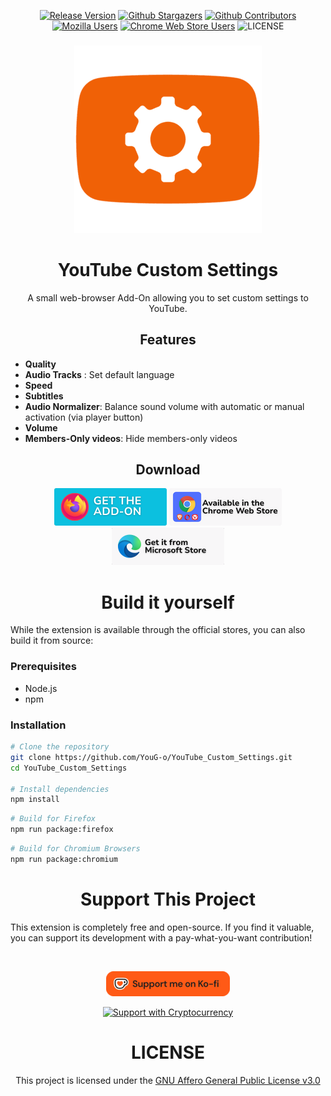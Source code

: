 <div align='center'>

  [![Release Version](https://img.shields.io/github/v/release/YouG-o/YouTube_Custom_Settings?style=flat&logo=github&color=2ea44f)](https://github.com/YouG-o/YouTube_Custom_Settings/releases/latest)
  [![Github Stargazers](https://img.shields.io/github/stars/YouG-o/YouTube_Custom_Settings?style=flat&logo=github&color=f9d71c)](https://github.com/YouG-o/YouTube_Custom_Settings/stargazers)
  [![Github Contributors](https://img.shields.io/github/contributors/YouG-o/YouTube_Custom_Settings?style=flat&logo=github&color=blue)](https://github.com/YouG-o/YouTube_Custom_Settings/graphs/contributors)
  [![Mozilla Users](https://img.shields.io/amo/users/youtube-custom-settings?label=&style=flat&logo=firefox-browser&logoColor=white&color=ff7139)](https://addons.mozilla.org/firefox/addon/youtube-custom-settings/)
  [![Chrome Web Store Users](https://img.shields.io/chrome-web-store/users/dgbmcgmjlphkgepbmjlhohabmhlhhchn?label=&style=flat&logo=google-chrome&logoColor=white&color=4285F4)](https://chromewebstore.google.com/detail/dgbmcgmjlphkgepbmjlhohabmhlhhchn)
  ![LICENSE](https://img.shields.io/github/license/YouG-o/YouTube_Custom_Settings?label=&style=flat&logo=license&logoColor=white&color=3da639)

</div>

###

<div align="center">

  ![Add-On icon](./assets/images/icon.png)

  ###

  # YouTube Custom Settings

  A small web-browser Add-On allowing you to set custom settings to YouTube.

</div>


###

<div align="center">

  ## Features

</div>
  
  - **Quality**
  - **Audio Tracks** : Set default language
  - **Speed**
  - **Subtitles**
  - **Audio Normalizer**: Balance sound volume with automatic or manual activation (via player button)
  - **Volume**
  - **Members-Only videos**: Hide members-only videos


###

<div align="center">

  ## Download


  [![Available on Mozzila](./assets/images/mozilla-firefox_banner.png)](https://addons.mozilla.org/firefox/addon/youtube-custom-settings/)
  [![Available on Chrome Web Store](./assets/images/chrome-web-store_banner.png)](https://chromewebstore.google.com/detail/dgbmcgmjlphkgepbmjlhohabmhlhhchn)
  [![Available on Microsoft Store](./assets/images/microsoft-edge_banner.png)](https://microsoftedge.microsoft.com/addons/detail/oakeoebbbbolemjgjbjmbodncimmikfe) 

</div>

<div align="center">
  
  # Build it yourself

</div>

  While the extension is available through the official stores, you can also build it from source:

  ### Prerequisites
  - Node.js
  - npm

  ### Installation
  ```bash
  # Clone the repository
  git clone https://github.com/YouG-o/YouTube_Custom_Settings.git
  cd YouTube_Custom_Settings

  # Install dependencies
  npm install
  ```

  ```bash
  # Build for Firefox
  npm run package:firefox
  ```

  ```bash
  # Build for Chromium Browsers
  npm run package:chromium
  ```


###

<div align="center">
  
  # Support This Project

</div>  

This extension is completely free and open-source. If you find it valuable, you can support its development with a pay-what-you-want contribution!

<br>

<div align="center">

  [![Support me on Ko-Fi](./assets/images/support_me_on_kofi.png)](https://ko-fi.com/yougo)
    
  [![Support with Cryptocurrency](https://img.shields.io/badge/Support-Cryptocurrency-8256D0?style=for-the-badge&logo=bitcoin&logoColor=white)](https://youtube-no-translation.vercel.app/?donate=crypto)

</div>

###

<div align="center">

  # LICENSE


This project is licensed under the [GNU Affero General Public License v3.0](LICENSE)

</div>